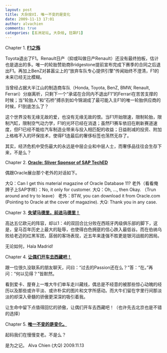 ```yaml
---
layout: post
title: 大杂烩VI. 唯一不变的是变化
date: 2009-11-13 17:01
author: alvachien
comments: true
categories: [五洲足坛, 大杂烩, 狂飙F1]
---
```

<div id="bp-5CD1AA99D25FD840_946-content">

Chapter 1. <strong><span style="text-decoration: underline;">F1之殇</span></strong>

Toyota退出了F1。Renault日产（抑或叫做日产Renault）还没有最终拍板，估计也是退出的多。唯一的轮胎赞助商Bridgestone提前宣布完成下赛季的合同之后退出F1。再加上BenZ对甚嚣尘上的“放弃车队专心提供引擎”传闻始终不澄清，F1的未来已经无比模糊。

当曾经占据大半江山的制造商车队（Honda, Toyota, BenZ, BMW, Renault, Ferrari）分崩离析，只剩下一个“承诺在合同内不退出F1”的Ferrari在苦苦支撑的时候；当“轮胎人”和“石桥”搏杀到如今锦湖成了最可能入主F1的唯一轮胎供应商的时候，F1到底怎么了？

这个世界没有无缘无故的爱，也没有无缘无故的恨。当F1开始限速，限制轮胎，限制汽缸，限制空气动力学，F1的光环已经在消退；虽然F1赛车依旧在刷新赛道速度，但F1已经不能给汽车制造业带来与投入相匹配的收益；日益削减的投资、附加上格格不入的环保技术，使得F1连最后的奢侈标签也荡然无存了。

其实，经济危机中受伤最大的永远是中层企业和中层人士，而奢侈品往往会生存下来，不是么？

Chapter 2. <strong><span style="text-decoration: underline;">Oracle: Sliver Sponsor of SAP TechED</span></strong>

偶跟Oracle展台那个老外的对话如下。

大Q：Can I get this material magazine of Oracle Database 11?
老外（看看俺牌子上SAP字样）：No, it only for customer.
大Q：Oh, …, then Okay. （Trun around and try to leave）
老外：BTW, you can download it from Oracle.com (Pointing to Oracle at the cover of magazine).
大Q: Thank you in any case.

Chapter 3. <strong><span style="text-decoration: underline;">失望马德里，前进马德里！</span></strong>

高达五亿欧元的阵容，却以1：4的双回合比分败在西班牙丙级俱乐部的脚下，这是，皇马百年历史上最大的耻辱，也使得白色拥趸的信心跌入最低谷。而在伯纳乌败给老迈的红黑军团，孱弱的客场表现，近五年来逢强不胜更是银河战舰的困局。

无论如何，Hala Madrid!

Chapter 4. <strong><span style="text-decoration: underline;">让偶们开车去西藏吧！</span></strong>

跟一位很久没联系的朋友聊天，问曰：“过去的Passion还在么？”答：“在。”再问：“何以见得？”皆默然。

看到爱卡、屋脊上一堆大牛们单车走川藏线，偶总是不经意的被那些惊心动魄的经历以及那些或许平淡、或许朴实的图片和文字所感动。而大牛们留在字里行间那淡淡的却深入骨髓的骄傲更深深的吸引着我。

让生命中留下点值得回忆的骄傲，让偶们开车去西藏吧！（也许先去北京也是不错的选择）

Chapter 5. <strong><span style="text-decoration: underline;">唯一不变的是变化。</span></strong>

起码我们在慢慢变老。不是么？

是为之记。
Alva Chien (大Q)
2009.11.13

</div>
